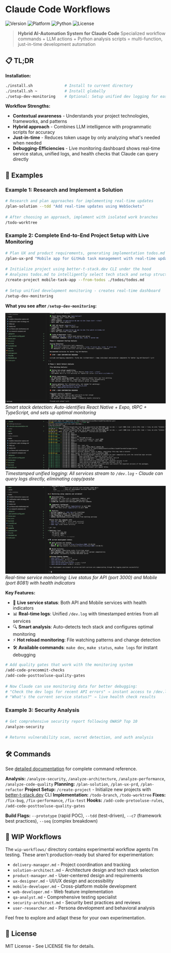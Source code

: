 # Claude Code Workflows

![Version](https://img.shields.io/badge/version-1.0.0-blue.svg)
![Platform](https://img.shields.io/badge/platform-macOS%20%7C%20Linux%20%7C%20Windows-lightgrey.svg)
![Python](https://img.shields.io/badge/python-3.7%2B-green.svg)
![License](https://img.shields.io/badge/license-MIT-green.svg)

> **Hybrid AI-Automation System for Claude Code**
> Specialized workflow commands + LLM actions + Python analysis scripts = multi-function, just-in-time development automation

## 📋 TL;DR

**Installation:**

```bash
./install.sh              # Install to current directory
./install.sh ~            # Install globally
./setup-dev-monitoring    # Optional: Setup unified dev logging for easier debugging
```

**Workflow Strengths:**

- **Contextual awareness** - Understands your project technologies, frameworks, and patterns
- **Hybrid approach** - Combines LLM intelligence with programmatic scripts for accuracy
- **Just-in-time** - Reduces token usage by only analyzing what's needed when needed
- **Debugging-Efficiencies** - Live monitoring dashboard shows real-time service status, unified logs, and health checks that Claude can query directly

## 🚀 Examples

### Example 1: Research and Implement a Solution

```bash
# Research and plan approaches for implementing real-time updates
/plan-solution --tdd "Add real-time updates using WebSockets"

# After choosing an approach, implement with isolated work branches
/todo-worktree
```

### Example 2: Complete End-to-End Project Setup with Live Monitoring

```bash
# Plan UX and product requirements, generating implementation todos.md
/plan-ux-prd "Mobile app for GitHub task management with real-time updates"

# Initialize project using better-t-stack.dev CLI under the hood
# Analyzes todos.md to intelligently select tech stack and setup structure
/create-project mobile-task-app --from-todos ./todos/todos.md

# Setup unified development monitoring - creates real-time dashboard
/setup-dev-monitoring
```

**What you see after `/setup-dev-monitoring`:**

![Stack Detection](images/stack-detection-analysis.png)
_Smart stack detection: Auto-identifies React Native + Expo, tRPC + TypeScript, and sets up optimal monitoring_

![Unified Logs](images/dev-logs-unified.png)
_Timestamped unified logging: All services stream to `/dev.log` - Claude can query logs directly, eliminating copy/paste_

![Service Status](images/service-status-dashboard.png)
_Real-time service monitoring: Live status for API (port 3000) and Mobile (port 8081) with health indicators_

**Key Features:**

- 🚀 **Live service status**: Both API and Mobile services with health indicators
- 📊 **Real-time logs**: Unified `/dev.log` with timestamped entries from all services
- 🔍 **Smart analysis**: Auto-detects tech stack and configures optimal monitoring
- ⚡ **Hot reload monitoring**: File watching patterns and change detection
- 🛠️ **Available commands**: `make dev`, `make status`, `make logs` for instant debugging

```bash
# Add quality gates that work with the monitoring system
/add-code-precommit-checks
/add-code-posttooluse-quality-gates

# Now Claude can use monitoring data for better debugging:
# "Check the dev logs for recent API errors" → instant access to /dev.log
# "What's the current service status?" → live health check results
```

### Example 3: Security Analysis

```bash
# Get comprehensive security report following OWASP Top 10
/analyze-security

# Returns vulnerability scan, secret detection, and auth analysis
```

## 🛠️ Commands

See [detailed documentation](docs/detailed-documentation.md) for complete command reference.

**Analysis:** `/analyze-security`, `/analyze-architecture`, `/analyze-performance`, `/analyze-code-quality`
**Planning:** `/plan-solution`, `/plan-ux-prd`, `/plan-refactor`
**Project Setup:** `/create-project` - Initialize new projects with [better-t-stack.dev](https://better-t-stack.dev/new) CLI
**Implementation:** `/todo-branch`, `/todo-worktree`
**Fixes:** `/fix-bug`, `/fix-performance`, `/fix-test`
**Hooks:** `/add-code-pretooluse-rules`, `/add-code-posttooluse-quality-gates`

**Build Flags:** `--prototype` (rapid POC), `--tdd` (test-driven), `--c7` (framework best practices), `--seq` (complex breakdown)

## 📁 WIP Workflows

The `wip-workflows/` directory contains experimental workflow agents I'm testing. These aren't production-ready but shared for experimentation:

- `delivery-manager.md` - Project coordination and tracking
- `solution-architect.md` - Architecture design and tech stack selection
- `product-manager.md` - User-centered design and requirements
- `ux-designer.md` - UI/UX design and accessibility
- `mobile-developer.md` - Cross-platform mobile development
- `web-developer.md` - Web feature implementation
- `qa-analyst.md` - Comprehensive testing specialist
- `security-architect.md` - Security best practices and reviews
- `user-researcher.md` - Persona development and behavioral analysis

Feel free to explore and adapt these for your own experimentation.

## 📄 License

MIT License - See LICENSE file for details.
